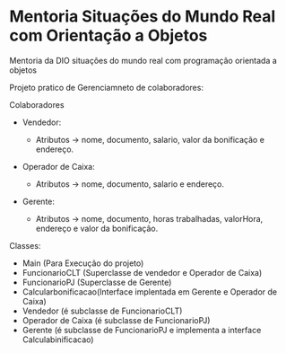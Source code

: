 # Mentoria Situações do Mundo Real com Orientação a Objetos
Mentoria da DIO situações do mundo real com programação orientada a objetos

Projeto pratico de Gerenciamneto de colaboradores:

Colaboradores
- Vendedor:
  - Atributos -> nome, documento, salario, valor da bonificação e endereço.
  
- Operador de Caixa:
  - Atributos -> nome, documento, salario e endereço.
  
- Gerente:
   - Atributos -> nome, documento, horas trabalhadas, valorHora, endereço e valor da bonificação.

Classes:
- Main (Para Execução do projeto)
- FuncionarioCLT (Superclasse de vendedor e Operador de Caixa)
- FuncionarioPJ (Superclasse de Gerente)
- Calcularbonificacao(Interface implentada em Gerente e Operador de Caixa)
- Vendedor (é subclasse de FuncionarioCLT)
- Operador de Caixa  (é subclasse de FuncionarioPJ)
- Gerente (é subclasse de FuncionarioPJ e implementa a interface Calculabinificacao)


